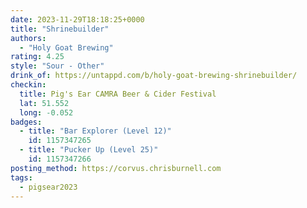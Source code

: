 ```yaml
---
date: 2023-11-29T18:18:25+0000
title: "Shrinebuilder"
authors:
  - "Holy Goat Brewing"
rating: 4.25
style: "Sour - Other"
drink_of: https://untappd.com/b/holy-goat-brewing-shrinebuilder/
checkin:
  title: Pig's Ear CAMRA Beer & Cider Festival
  lat: 51.552
  long: -0.052
badges:
  - title: "Bar Explorer (Level 12)"
    id: 1157347265
  - title: "Pucker Up (Level 25)"
    id: 1157347266
posting_method: https://corvus.chrisburnell.com
tags:
  - pigsear2023
---
```

